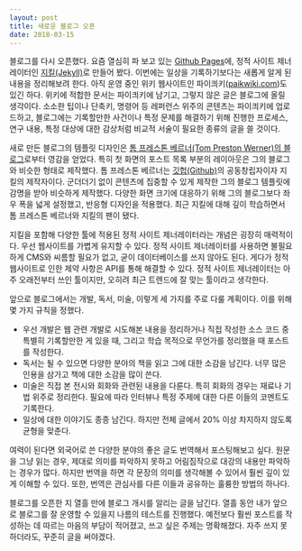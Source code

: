 ```yaml
---
layout: post
title: 새로운 블로그 오픈
date: 2018-03-15
---
```


블로그를 다시 오픈했다. 요즘 열심히 파 보고 있는 [Github Pages](https://pages.github.com/)에, 정적 사이트 제너레이터인 [지킬(Jekyll)](https://jekyllrb.com/)로 만들어 봤다. 이번에는 일상을 기록하기보다는 새롭게 알게 된 내용을 정리해보려 한다. 아직 운영 중인 위키 웹사이트인 파이킈키([paikwiki.com](http://paikwiki.com))도 있긴 하다. 위키에 적합한 문서는 파이킈키에 남기고, 그렇지 않은 글은 블로그에 올릴 생각이다. 소소한 팁이나 단축키, 명령어 등 레퍼런스 위주의 콘텐츠는 파이킈키에 업로드하고, 블로그에는 기록할만한 사건이나 특정 문제를 해결하기 위해 진행한 프로세스, 연구 내용, 특정 대상에 대한 감상처럼 비교적 서술이 필요한 종류의 글을 쓸 것이다.

새로 만든 블로그의 템플릿 디자인은 [톰 프레스톤 베르너(Tom Preston Werner)의 블로그](http://tom.preston-werner.com/)로부터 영감을 얻었다. 특히 첫 화면의 포스트 목록 부분의 레이아웃은 그의 블로그와 비슷한 형태로 제작했다. 톰 프레스톤 베르너는 [깃헙(Github)](http://github.com/)의 공동창립자이자 지킬의 제작자이다. 군더더기 없이 콘텐츠에 집중할 수 있게 제작한 그의 블로그 템플릿에 감명을 받아 비슷하게 제작했다. 다양한 화면 크기에 대응하기 위해 그의 블로그보다 좌우 폭을 넓게 설정했고, 반응형 디자인을 적용했다. 최근 지킬에 대해 깊이 학습하면서 톰 프레스톤 베르너와 지킬의 팬이 됐다.

지킬을 포함해 다양한 툴에 적용된 정적 사이트 제너레이터라는 개념은 굉장히 매력적이다. 우선 웹사이트를 가볍게 유지할 수 있다. 정적 사이트 제너레이터를 사용하면 불필요하게 CMS와 씨름할 필요가 없고, 굳이 데이터베이스를 쓰지 않아도 된다. 게다가 정적 웹사이트로 인한 제약 사항은 API를 통해 해결할 수 있다. 정적 사이트 제너레이터는 아주 오래전부터 쓰인 툴이지만, 오히려 최근 트렌드에 잘 맞는 툴이라고 생각한다.

앞으로 블로그에서는 개발, 독서, 미술, 이렇게 세 가지를 주로 다룰 계획이다. 이를 위해 몇 가지 규칙을 정했다.

- 우선 개발은 웹 관련 개발로 시도해본 내용을 정리하거나 직접 작성한 소스 코드 중 특별히 기록할만한 게 있을 때, 그리고 학습 목적으로 무언가를 정리했을 때 포스트를 작성한다.
- 독서는 될 수 있으면 다양한 분야의 책을 읽고 그에 대한 소감을 남긴다. 너무 많은 인용을 삼가고 책에 대한 소감을 많이 쓴다.
- 미술은 직접 본 전시와 회화와 관련된 내용을 다룬다. 특히 회화의 경우는 재료나 기법 위주로 정리한다. 필요에 따라 인터뷰나 특정 주제에 대한 다른 이들의 코멘트도 기록한다.
- 일상에 대한 이야기도 종종 남긴다. 하지만 전체 글에서 20% 이상 차지하지 않도록 균형을 맞춘다.

여력이 된다면 외국어로 쓴 다양한 분야의 좋은 글도 번역해서 포스팅해보고 싶다. 원문을 그냥 읽는 경우, 제대로 의미를 파악하지 못하고 어림짐작으로 대강의 내용만 파악하는 경우가 많다. 하지만 번역을 하면 각 문장의 의미를 생각해볼 수 있어서 훨씬 깊이 있게 이해할 수 있다. 또한, 번역은 관심사를 다른 이들과 공유하는 훌륭한 방법의 하나다.

블로그를 오픈한 지 열흘 만에 블로그 개시를 알리는 글을 남긴다. 열흘 동안 내가 앞으로 블로그를 잘 운영할 수 있을지 나름의 테스트를 진행했다. 예전보다 훨씬 포스트를 작성하는 데 따르는 마음의 부담이 적어졌고, 쓰고 싶은 주제는 명확해졌다. 자주 쓰지 못하더라도, 꾸준히 글을 써야겠다.
